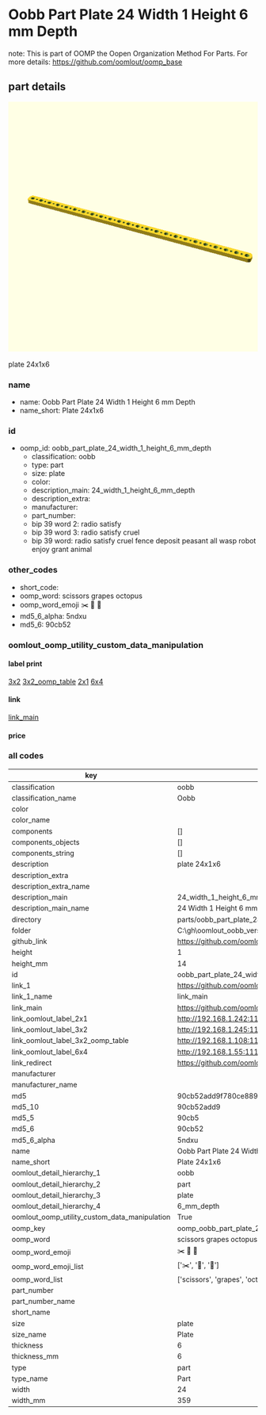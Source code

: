 # Oobb Part Plate 24 Width 1 Height 6 mm Depth  

note: This is part of OOMP the Oopen Organization Method For Parts. For more details: https://github.com/oomlout/oomp_base

##  part details
  

[![](3dpr.png)](3dpr.png)

plate 24x1x6



### name
* name: Oobb Part Plate 24 Width 1 Height 6 mm Depth
* name_short: Plate 24x1x6 
### id
* oomp_id: oobb_part_plate_24_width_1_height_6_mm_depth
  * classification: oobb
  * type: part
  * size: plate
  * color: 
  * description_main: 24_width_1_height_6_mm_depth
  * description_extra: 
  * manufacturer: 
  * part_number: 
  * bip 39 word 2: radio satisfy
  * bip 39 word 3: radio satisfy cruel
  * bip 39 word: radio satisfy cruel fence deposit peasant all wasp robot enjoy grant animal

### other_codes
* short_code: 
* oomp_word: scissors grapes octopus
* oomp_word_emoji :scissors: :grapes: :octopus:
* md5_6_alpha: 5ndxu
* md5_6: 90cb52






### oomlout_oomp_utility_custom_data_manipulation
#### label print
[3x2](http://192.168.1.245:1112/?label=oomp%205ndxu)
[3x2_oomp_table](http://192.168.1.108:1112/?label=oomp%205ndxu)
[2x1](http://192.168.1.242:1112/?label=oomp%205ndxu)
[6x4](http://192.168.1.55:1112/?label=oomp%205ndxu)    

#### link

[link_main](https://github.com/oomlout/oomlout_oobb_version_4_generated_parts/tree/main/navigation_oomp/oobb/part/plate/24_width_1_height_6_mm_depth/part)                              

#### price







### all codes 
| key | value |  
| --- | --- |  
| classification | oobb |  
| classification_name | Oobb |  
| color |  |  
| color_name |  |  
| components | [] |  
| components_objects | [] |  
| components_string | [] |  
| description | plate 24x1x6 |  
| description_extra |  |  
| description_extra_name |  |  
| description_main | 24_width_1_height_6_mm_depth |  
| description_main_name | 24 Width 1 Height 6 mm Depth |  
| directory | parts/oobb_part_plate_24_width_1_height_6_mm_depth |  
| folder | C:\gh\oomlout_oobb_version_4_generated_parts\parts\oobb_part_plate_24_width_1_height_6_mm_depth |  
| github_link | https://github.com/oomlout/oomlout_oomp_part_src/tree/main/parts/oobb_part_plate_24_width_1_height_6_mm_depth |  
| height | 1 |  
| height_mm | 14 |  
| id | oobb_part_plate_24_width_1_height_6_mm_depth |  
| link_1 | https://github.com/oomlout/oomlout_oobb_version_4_generated_parts/tree/main/navigation_oomp/oobb/part/plate/24_width_1_height_6_mm_depth/part |  
| link_1_name | link_main |  
| link_main | https://github.com/oomlout/oomlout_oobb_version_4_generated_parts/tree/main/navigation_oomp/oobb/part/plate/24_width_1_height_6_mm_depth/part |  
| link_oomlout_label_2x1 | http://192.168.1.242:1112/?label=oomp%205ndxu |  
| link_oomlout_label_3x2 | http://192.168.1.245:1112/?label=oomp%205ndxu |  
| link_oomlout_label_3x2_oomp_table | http://192.168.1.108:1112/?label=oomp%205ndxu |  
| link_oomlout_label_6x4 | http://192.168.1.55:1112/?label=oomp%205ndxu |  
| link_redirect | https://github.com/oomlout/oomlout_oobb_version_4_generated_parts/tree/main/parts/oobb_plate_24_01_06 |  
| manufacturer |  |  
| manufacturer_name |  |  
| md5 | 90cb52add9f780ce889d8550692fd586 |  
| md5_10 | 90cb52add9 |  
| md5_5 | 90cb5 |  
| md5_6 | 90cb52 |  
| md5_6_alpha | 5ndxu |  
| name | Oobb Part Plate 24 Width 1 Height 6 mm Depth |  
| name_short | Plate 24x1x6  |  
| oomlout_detail_hierarchy_1 | oobb |  
| oomlout_detail_hierarchy_2 | part |  
| oomlout_detail_hierarchy_3 | plate |  
| oomlout_detail_hierarchy_4 | 6_mm_depth |  
| oomlout_oomp_utility_custom_data_manipulation | True |  
| oomp_key | oomp_oobb_part_plate_24_width_1_height_6_mm_depth |  
| oomp_word | scissors grapes octopus |  
| oomp_word_emoji | :scissors: :grapes: :octopus: |  
| oomp_word_emoji_list | [':scissors:', ':grapes:', ':octopus:'] |  
| oomp_word_list | ['scissors', 'grapes', 'octopus'] |  
| part_number |  |  
| part_number_name |  |  
| short_name |  |  
| size | plate |  
| size_name | Plate |  
| thickness | 6 |  
| thickness_mm | 6 |  
| type | part |  
| type_name | Part |  
| width | 24 |  
| width_mm | 359 |  
